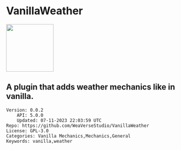 # VanillaWeather
<img src="https://raw.githubusercontent.com/WeaVerseStudio/VanillaWeather/96952932b8051bb7067b52d8d6011b1a9cfb78d1/image.png" width="128" height="128" />

## A plugin that adds weather mechanics like in vanilla.
```properties
Version: 0.0.2
    API: 5.0.0
    Updated: 07-11-2023 22:03:59 UTC
Repo: https://github.com/WeaVerseStudio/VanillaWeather
License: GPL-3.0
Categories: Vanilla Mechanics,Mechanics,General
Keywords: vanilla,weather
```